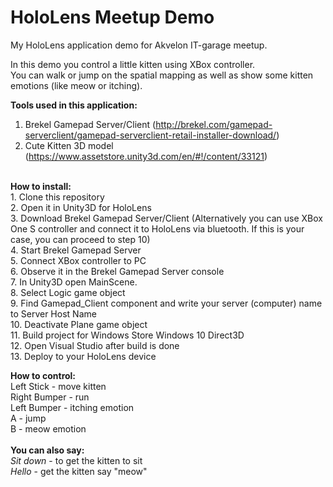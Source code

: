 # HoloLens Meetup Demo

My HoloLens application demo for Akvelon IT-garage meetup. <br/>

In this demo you control a little kitten using XBox controller.<br/>
You can walk or jump on the spatial mapping as well as show some kitten emotions (like meow or itching).

<b>Tools used in this application:</b><br/>
1. Brekel Gamepad Server/Client (http://brekel.com/gamepad-serverclient/gamepad-serverclient-retail-installer-download/)<br/>
2. Cute Kitten 3D model (https://www.assetstore.unity3d.com/en/#!/content/33121)<br/>
<br/>
<b>How to install:</b><br/>
1. Clone this repository<br/>
2. Open it in Unity3D for HoloLens<br/>
3. Download Brekel Gamepad Server/Client (Alternatively you can use XBox One S controller and connect it to HoloLens via bluetooth. If this is your case, you can proceed to step 10)</br>
4. Start Brekel Gamepad Server </br>
5. Connect XBox controller to PC </br>
6. Observe it in the Brekel Gamepad Server console </br>
7. In Unity3D open MainScene. </br>
8. Select Logic game object </br>
9. Find Gamepad_Client component and write your server (computer) name to Server Host Name </br>
10. Deactivate Plane game object<br/>
11. Build project for Windows Store Windows 10 Direct3D</br>
12. Open Visual Studio after build is done</br>
13. Deploy to your HoloLens device</br>

<b>How to control:</b><br/> 
Left Stick - move kitten <br/> 
Right Bumper - run <br/> 
Left Bumper - itching emotion <br/> 
A - jump <br/> 
B - meow emotion <br/> 
<br/>
<b>You can also say:</b><br/>
<i>Sit down</i> - to get the kitten to sit<br/>
<i>Hello</i> - get the kitten say "meow"
